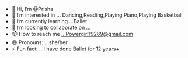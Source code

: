 - 👋 Hi, I’m @Prisha
- 👀 I’m interested in ... Dancing,Reading,Playing Piano,Playing Basketball
- 🌱 I’m currently learning ...Ballet
- 💞️ I’m looking to collaborate on ...
- 📫 How to reach me ...Powergirl19289@gmail.com
- 😄 Pronouns: ...she/her
- ⚡ Fun fact: ...I have done Ballet for 12 years+

<!---
Prisha8284/Prisha8284 is a ✨ special ✨ repository because its `README.md` (this file) appears on your GitHub profile.
You can click the Preview link to take a look at your changes.
--->
